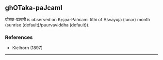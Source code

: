 ## ghOTaka-paJcamI
घोटक-पञ्चमी is observed on Kṛṣṇa-Pañcamī tithi of Āśvayuja (lunar) month (sunrise (default)/puurvaviddha (default)).


### References
* Kielhorn (1897)


---
